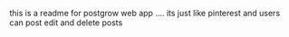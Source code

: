 this is a readme for postgrow web app .... its just like pinterest and users can post edit and delete posts
